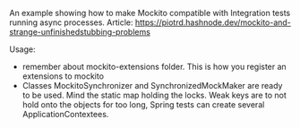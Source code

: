 An example showing how to make Mockito compatible with Integration tests running async processes. 
Article: https://piotrd.hashnode.dev/mockito-and-strange-unfinishedstubbing-problems

Usage: 
- remember about mockito-extensions folder. This is how you register an extensions to mockito
- Classes MockitoSynchronizer and SynchronizedMockMaker are ready to be used. Mind the static map holding the locks. Weak keys are to not hold onto the objects for too long, Spring tests can create several ApplicationContextees.
